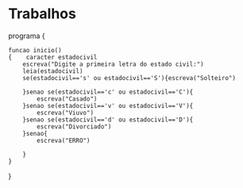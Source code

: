 # Trabalhos
 programa
{
	
	funcao inicio()
	{    caracter estadocivil
		escreva("Digite a primeira letra do estado civil:")
		leia(estadocivil)
		se(estadocivil=='s' ou estadocivil=='S'){escreva("Solteiro")

		}senao se(estadocivil=='c' ou estadocivil=='C'){
			escreva("Casado")
		}senao se(estadocivil=='v' ou estadocivil=='V'){
			escreva("Viuvo")
		}senao se(estadocivil=='d' ou estadocivil=='D'){
			escreva("Divorciado")
		}senao{
			escreva("ERRO")

		}
	}
}
